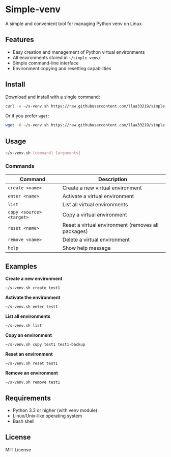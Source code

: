 # Simple-venv

A simple and convenient tool for managing Python venv on Linux.

## Features

- Easy creation and management of Python virtual environments
- All environments stored in `~/simple-venv/`
- Simple command-line interface
- Environment copying and resetting capabilities

## Install

Download and install with a single command:

```bash
curl -o ~/s-venv.sh https://raw.githubusercontent.com/llaa33219/simple-venv/refs/heads/main/s-venv.sh && chmod +x ~/s-venv.sh
```

Or if you prefer `wget`:

```bash
wget -O ~/s-venv.sh https://raw.githubusercontent.com/llaa33219/simple-venv/refs/heads/main/s-venv.sh && chmod +x ~/s-venv.sh
```

## Usage

```bash
~/s-venv.sh [command] [arguments]
```

### Commands

| Command | Description |
|---------|-------------|
| `create <name>` | Create a new virtual environment |
| `enter <name>` | Activate a virtual environment |
| `list` | List all virtual environments |
| `copy <source> <target>` | Copy a virtual environment |
| `reset <name>` | Reset a virtual environment (removes all packages) |
| `remove <name>` | Delete a virtual environment |
| `help` | Show help message |

## Examples


**Create a new environment**
```
~/s-venv.sh create test1
```

**Activate the environment**
```
~/s-venv.sh enter test1
```

**List all environments**
```
~/s-venv.sh list
```

**Copy an environment**
```
~/s-venv.sh copy test1 test1-backup
```

**Reset an environment**
```
~/s-venv.sh reset test1
```

**Remove an environment**
```
~/s-venv.sh remove test1
```


## Requirements

- Python 3.3 or higher (with venv module)
- Linux/Unix-like operating system
- Bash shell

## License

MIT License
